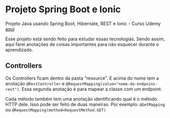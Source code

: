 # Projeto Spring Boot e Ionic
Projeto Java usando Spring Boot, Hibernate, REST e Ionic - Curso Udemy [aqui](https://www.udemy.com/spring-boot-ionic/)

Esse projeto está sendo feito para estudar essas tecnologias. 
Sendo assim, aqui farei anotações de coisas importantes para não esquecer durante o aprendizado.

## Controllers

Os Controllers ficam dentro da pasta "resource". E acima do nome tem a anotação `@RestController` e `@RequestMapping(value="nome-do-endpoins-rest")`. Essa segunda anotação é para mapear a classe com um endpoint.

Cada método também tem uma anotação identificando qual é o método HTTP dele. Isso pode ser feito de duas maneiras. Por exemplo:
`@GetMapping` ou `@RequestMapping(method=RequestMethod.GET)`

